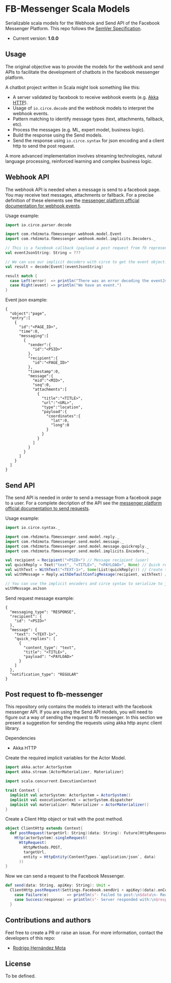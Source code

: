 # FB-Messenger Scala Models

Serializable scala models for the Webhook and Send API of the Facebook Messenger Platform. 
This repo follows the [SemVer Specification](https://semver.org/). 

* Current version: **1.0.0**

## Usage

The original objective was to provide the models for the webhook and send APIs to facilitate the development
of chatbots in the facebook messenger platform. 

A chatbot project written in Scala might look something like this:
* A server validated by facebook to receive webhook events (e.g. [Akka HTTP](https://doc.akka.io/docs/akka-http/current/)).
* Usage of `io.circe.decode` and the webhook models to interpret the webhook events.
* Pattern matching to identify message types (text, attachments, fallback, etc).
* Process the messages (e.g. ML, expert model, business logic).
* Build the response using the Send models.
* Send the response using `io.circe.syntax` for json encoding and a client http to send the post request. 

A more advanced implementation involves streaming technologies, natural language processing, reinforced learning 
and complex business logic.  



## Webhook API

The webhook API is needed when a message is send to a facebook page. 
You may receive text messages, attachments or fallback. 
For a precise definition of these elements see the [messenger platform official documentation for webhook events](https://developers.facebook.com/docs/messenger-platform/reference/webhook-events/messages).

Usage example:
```scala
import io.circe.parser.decode

import com.rhdzmota.fbmessenger.webhook.model.Event
import com.rhdzmota.fbmessenger.webhook.model.implicits.Decoders._

// This is a facebook callback (payload a post request from fb representing an event)
val eventJsonString: String = ??? 

// We can use our implicit decoders with circe to get the event object. 
val result = decode[Event](eventJsonString)

result match {
  case Left(error)  => println("There was an error decoding the eventJsonString: " + error.toString)
  case Right(event) => println("We have an event.")
}

```

Event json example:
```
{
  "object":"page",
  "entry":[
    {
      "id":"<PAGE_ID>",
      "time":0,
      "messaging":[
        {
          "sender":{
            "id":"<PSID>"
          },
          "recipient":{
            "id":"<PAGE_ID>"
          },
          "timestamp":0,
          "message":{
            "mid":"<MID>",
            "seq":0,
            "attachments":[
              {
                "title":"<TITLE>",
                "url":"<URL>",
                "type":"location",
                "payload":{
                  "coordinates":{
                    "lat":0,
                    "long":0
                  }
                }
              }
            ]
          }
        }
      ]
    }
  ]
}
```

## Send API

The send API is needed in order to send a message from a facebook page to a user. For a complete decription of the API see the [messenger platform official documentation to send requests](https://developers.facebook.com/docs/messenger-platform/reference/send-api/). 

Usage example:
```scala
import io.circe.syntax._

import com.rhdzmota.fbmessenger.send.model.reply._
import com.rhdzmota.fbmessenger.send.model.message._
import com.rhdzmota.fbmessenger.send.model.message.quickreply._
import com.rhdzmota.fbmessenger.send.model.implicits.Encoders._

val recipient = Recipient("<PSID>") // Message recipient (user)
val quickReply = Text("text", "<TITLE>", "<PAYLOAD>", None) // Quick reply buttons (create none or many)
val withText = WithText("<TEXT-1>", Some(List(quickReply))) // Create text message with quick reply list (a message can be withText or withAttachment)
val withMessage = Reply.withDefaultConfigMessage(recipient, withText) // Define reply element (a reply can be done with a message or with an action)

// You can use the implicit encoders and circe syntax to serialize to json
withMessage.asJson
```

Send request message example:
```
{
  "messaging_type": "RESPONSE",
  "recipient": {
    "id": "<PSID>"
  },
  "message": {
    "text": "<TEXT-1>",
    "quick_replies": [
      {
        "content_type": "text",
        "title": "<TITLE>",
        "payload": "<PAYLOAD>"
      }
    ]
  },
  "notification_type": "REGULAR"
} 
```

## Post request to fb-messenger 

This repository only contains the models to interact with the facebook messenger API. If you are using the Send API models, you will need to figure out a way of sending the 
request to fb messenger. In this section we present a suggestion for sending the requests using akka http async client library.

Dependencies
* Akka HTTP

Create the required implicit variables for the Actor Model.
```scala
import akka.actor.ActorSystem
import akka.stream.{ActorMaterializer, Materializer}

import scala.concurrent.ExecutionContext

trait Context {
  implicit val actorSystem: ActorSystem = ActorSystem()
  implicit val executionContext = actorSystem.dispatcher
  implicit val materializer: Materializer = ActorMaterializer()
}
``` 

Create a Client Http object or trait with the post method.
```scala
object ClientHttp extends Context{
  def postRequest(targetUrl: String)(data: String): Future[HttpResponse] =
    Http(actorSystem).singleRequest(
      HttpRequest(
        HttpMethods.POST,
        targetUrl,
        entity = HttpEntity(ContentTypes.`application/json`, data)
      ))
}
```

Now we can send a request to the Facebook Messenger.
```scala
def send(data: String, apiKey: String): Unit =
  ClientHttp.postRequest(Settings.Facebook.sendUri + apiKey)(data).onComplete {
    case Failure(e)        => println(s"- Failed to post:\n$data\n- Reason:\n$e")
    case Success(response) => println(s"- Server responded with:\n$response")
  }
```

## Contributions and authors

Feel free to create a PR or raise an issue. For more information, contact the developers of this repo:

* [Rodrigo Hernández Mota](https://www.linkedin.com/in/rhdzmota/)

## License

To be defined. 
